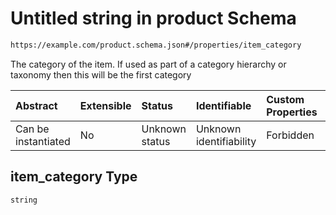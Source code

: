 # Untitled string in product Schema

```txt
https://example.com/product.schema.json#/properties/item_category
```

The category of the item. If used as part of a category hierarchy or taxonomy then this will be the first category

| Abstract            | Extensible | Status         | Identifiable            | Custom Properties | Additional Properties | Access Restrictions | Defined In                                                                          |
| :------------------ | :--------- | :------------- | :---------------------- | :---------------- | :-------------------- | :------------------ | :---------------------------------------------------------------------------------- |
| Can be instantiated | No         | Unknown status | Unknown identifiability | Forbidden         | Allowed               | none                | [product.schema.json\*](../../../../out/product.schema.json "open original schema") |

## item\_category Type

`string`

